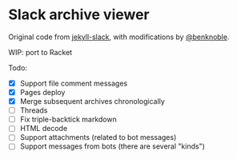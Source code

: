 # Slack archive viewer

Original code from
[jekyll-slack](https://github.com/mdlincoln/jekyll-slack.git), with
modifications by [@benknoble](https://github.com/benknoble).

WIP: port to Racket

Todo:

- [x] Support file comment messages
- [x] Pages deploy
- [x] Merge subsequent archives chronologically
- [ ] Threads
- [ ] Fix triple-backtick markdown
- [ ] HTML decode
- [ ] Support attachments (related to bot messages)
- [ ] Support messages from bots (there are several "kinds")
